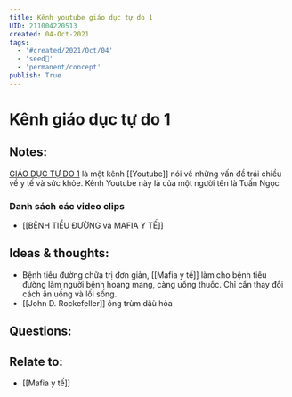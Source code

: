```yaml
---
title: Kênh youtube giáo dục tự do 1
UID: 211004220513
created: 04-Oct-2021
tags:
  - '#created/2021/Oct/04'
  - 'seed🥜'
  - 'permanent/concept'
publish: True
---
```

# Kênh giáo dục tự do 1

## Notes:
[GIÁO DỤC TỰ DO 1](https://www.youtube.com/channel/UC1ZLReulPag5FZPZwyNppVg) là một kênh [[Youtube]] nói về những vấn đề trái chiều về y tế và sức khỏe. Kênh Youtube này là của một người tên là Tuấn Ngọc

### Danh sách các video clips
- [[BỆNH TIỂU ĐƯỜNG và MAFIA Y TẾ]]

## Ideas & thoughts:
- Bệnh tiểu đường chữa trị đơn giản, [[Mafia y tế]] làm cho bệnh tiểu đường làm người bệnh hoang mang, càng uống thuốc. Chỉ cần thay đổi cách ăn uống và lối sống.
- [[John D. Rockefeller]] ông trùm dâù hỏa

## Questions:

## Relate to:
- [[Mafia y tế]]